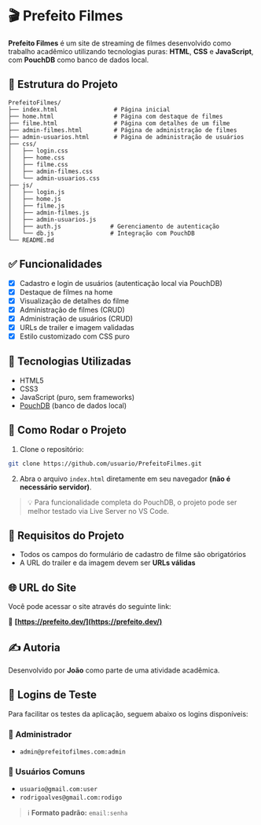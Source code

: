 
# 🎬 Prefeito Filmes

**Prefeito Filmes** é um site de streaming de filmes desenvolvido como trabalho acadêmico utilizando tecnologias puras: **HTML**, **CSS** e **JavaScript**, com **PouchDB** como banco de dados local.

## 📁 Estrutura do Projeto

```
PrefeitoFilmes/
├── index.html                # Página inicial
├── home.html                 # Página com destaque de filmes
├── filme.html                # Página com detalhes de um filme
├── admin-filmes.html         # Página de administração de filmes
├── admin-usuarios.html       # Página de administração de usuários
├── css/
│   ├── login.css
│   ├── home.css
│   ├── filme.css
│   ├── admin-filmes.css
│   └── admin-usuarios.css
├── js/
│   ├── login.js
│   ├── home.js
│   ├── filme.js
│   ├── admin-filmes.js
│   ├── admin-usuarios.js
│   ├── auth.js              # Gerenciamento de autenticação
│   └── db.js                # Integração com PouchDB
└── README.md
```

## ✅ Funcionalidades

- [x] Cadastro e login de usuários (autenticação local via PouchDB)
- [x] Destaque de filmes na home
- [x] Visualização de detalhes do filme
- [x] Administração de filmes (CRUD)
- [x] Administração de usuários (CRUD)
- [x] URLs de trailer e imagem validadas
- [x] Estilo customizado com CSS puro

## 🧪 Tecnologias Utilizadas

- HTML5
- CSS3
- JavaScript (puro, sem frameworks)
- [PouchDB](https://pouchdb.com/) (banco de dados local)

## 🚀 Como Rodar o Projeto

1. Clone o repositório:

```bash
git clone https://github.com/usuario/PrefeitoFilmes.git
```

2. Abra o arquivo `index.html` diretamente em seu navegador **(não é necessário servidor)**.

> 💡 Para funcionalidade completa do PouchDB, o projeto pode ser melhor testado via Live Server no VS Code.

## 📌 Requisitos do Projeto

- Todos os campos do formulário de cadastro de filme são obrigatórios
- A URL do trailer e da imagem devem ser **URLs válidas**

## 🌐 URL do Site

Você pode acessar o site através do seguinte link:

🔗 **[https://prefeito.dev/](https://prefeito.dev/)**

## ✍️ Autoria

Desenvolvido por **João** como parte de uma atividade acadêmica.

## 🔐 Logins de Teste

Para facilitar os testes da aplicação, seguem abaixo os logins disponíveis:

### 👤 Administrador
- `admin@prefeitofilmes.com:admin`

### 👥 Usuários Comuns
- `usuario@gmail.com:user`  
- `rodrigoalves@gmail.com:rodigo`

> ℹ️ **Formato padrão:** `email:senha`
